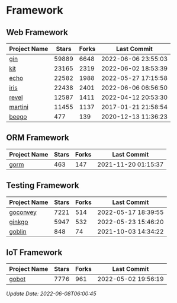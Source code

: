 # Framework

## Web Framework
| Project Name | Stars | Forks | Last Commit |
| ------------ | ----- | ----- | ----------- |
| [gin](https://github.com/gin-gonic/gin) | 59889 | 6648 | 2022-06-06 23:55:03 |
| [kit](https://github.com/go-kit/kit) | 23165 | 2319 | 2022-06-02 18:53:39 |
| [echo](https://github.com/labstack/echo) | 22582 | 1988 | 2022-05-27 17:15:58 |
| [iris](https://github.com/kataras/iris) | 22438 | 2401 | 2022-06-06 06:56:50 |
| [revel](https://github.com/revel/revel) | 12587 | 1411 | 2022-04-12 20:53:30 |
| [martini](https://github.com/go-martini/martini) | 11455 | 1137 | 2017-01-21 21:58:54 |
| [beego](https://github.com/astaxie/beego) | 477 | 139 | 2020-12-13 11:36:23 |

## ORM Framework
| Project Name | Stars | Forks | Last Commit |
| ------------ | ----- | ----- | ----------- |
| [gorm](https://github.com/jinzhu/gorm) | 463 | 147 | 2021-11-20 01:15:37 |

## Testing Framework
| Project Name | Stars | Forks | Last Commit |
| ------------ | ----- | ----- | ----------- |
| [goconvey](https://github.com/smartystreets/goconvey) | 7221 | 514 | 2022-05-17 18:39:55 |
| [ginkgo](https://github.com/onsi/ginkgo) | 5947 | 532 | 2022-05-23 15:46:20 |
| [goblin](https://github.com/franela/goblin) | 848 | 74 | 2021-10-03 14:34:22 |

## IoT Framework
| Project Name | Stars | Forks | Last Commit |
| ------------ | ----- | ----- | ----------- |
| [gobot](https://github.com/hybridgroup/gobot) | 7776 | 961 | 2022-05-02 19:56:19 |

*Update Date: 2022-06-08T06:00:45*